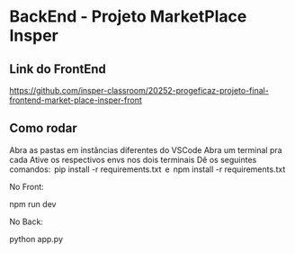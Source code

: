 # BackEnd - Projeto MarketPlace Insper

## Link do FrontEnd

https://github.com/insper-classroom/20252-progeficaz-projeto-final-frontend-market-place-insper-front

## Como rodar

Abra as pastas em instâncias diferentes do VSCode
Abra um terminal pra cada
Ative os respectivos envs nos dois terminais
Dê os seguintes comandos:  ⁠ pip install -r requirements.txt ⁠ e ⁠ npm install -r requirements.txt ⁠

No Front:

npm run dev


No Back:

python app.py

